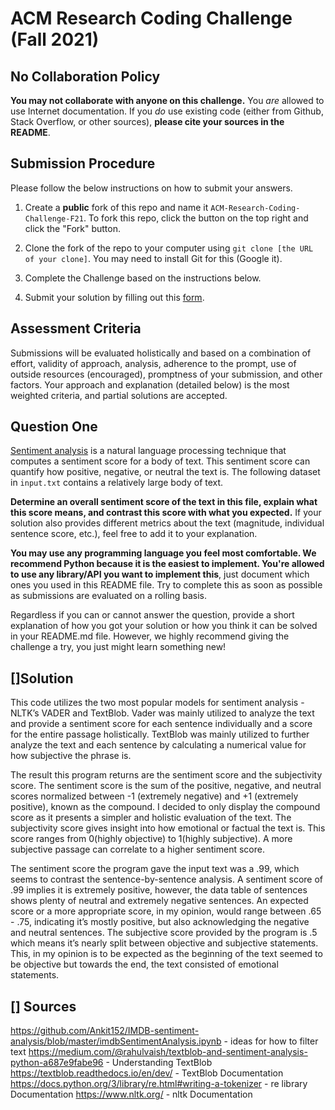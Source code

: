# ACM Research Coding Challenge (Fall 2021)

## [](https://github.com/ACM-Research/Coding-Challenge-F21#no-collaboration-policy)No Collaboration Policy

**You may not collaborate with anyone on this challenge.**  You  _are_  allowed to use Internet documentation. If you  _do_  use existing code (either from Github, Stack Overflow, or other sources),  **please cite your sources in the README**.

## [](https://github.com/ACM-Research/Coding-Challenge-F21#submission-procedure)Submission Procedure

Please follow the below instructions on how to submit your answers.

1.  Create a  **public**  fork of this repo and name it  `ACM-Research-Coding-Challenge-F21`. To fork this repo, click the button on the top right and click the "Fork" button.

2.  Clone the fork of the repo to your computer using  `git clone [the URL of your clone]`. You may need to install Git for this (Google it).

3.  Complete the Challenge based on the instructions below.

4.  Submit your solution by filling out this [form](https://acmutd.typeform.com/to/zF1IcBGR).

## Assessment Criteria 

Submissions will be evaluated holistically and based on a combination of effort, validity of approach, analysis, adherence to the prompt, use of outside resources (encouraged), promptness of your submission, and other factors. Your approach and explanation (detailed below) is the most weighted criteria, and partial solutions are accepted. 

## [](https://github.com/ACM-Research/Coding-Challenge-S21#question-one)Question One

[Sentiment analysis](https://en.wikipedia.org/wiki/Sentiment_analysis) is a natural language processing technique that computes a sentiment score for a body of text. This sentiment score can quantify how positive, negative, or neutral the text is. The following dataset in  `input.txt`  contains a relatively large body of text.

**Determine an overall sentiment score of the text in this file, explain what this score means, and contrast this score with what you expected.**  If your solution also provides different metrics about the text (magnitude, individual sentence score, etc.), feel free to add it to your explanation.   

**You may use any programming language you feel most comfortable. We recommend Python because it is the easiest to implement. You're allowed to use any library/API you want to implement this**, just document which ones you used in this README file. Try to complete this as soon as possible as submissions are evaluated on a rolling basis.

Regardless if you can or cannot answer the question, provide a short explanation of how you got your solution or how you think it can be solved in your README.md file. However, we highly recommend giving the challenge a try, you just might learn something new!

## []Solution

This code utilizes the two most popular models for sentiment analysis - NLTK’s VADER and TextBlob. Vader was mainly utilized to analyze the text and provide a sentiment score for each sentence individually and a score for the entire passage holistically. TextBlob was mainly utilized to further analyze the text and each sentence by calculating a numerical value for how subjective the phrase is.

The result this program returns are the sentiment score and the subjectivity score. The sentiment score is the sum of the positive, negative, and neutral scores normalized between -1 (extremely negative) and +1 (extremely positive), known as the compound. I decided to only display the compound score as it presents a simpler and holistic evaluation of the text. The subjectivity score gives insight into how emotional or factual the text is. This score ranges from 0(highly objective) to 1(highly subjective). A more subjective passage can correlate to a higher sentiment score.

The sentiment score the program gave the input text was a .99, which seems to contrast the sentence-by-sentence analysis. A sentiment score of .99 implies it is extremely positive, however, the data table of sentences shows plenty of neutral and extremely negative sentences. An expected score or a more appropriate score, in my opinion, would range between .65 - .75, indicating it’s mostly positive, but also acknowledging the negative and neutral sentences. The subjective score provided by the program is .5 which means it’s nearly split between objective and subjective statements. This, in my opinion is to be expected as the beginning of the text seemed to be objective but towards the end, the text consisted of emotional statements.

## [] Sources

https://github.com/Ankit152/IMDB-sentiment-analysis/blob/master/imdbSentimentAnalysis.ipynb - ideas for how to filter text
https://medium.com/@rahulvaish/textblob-and-sentiment-analysis-python-a687e9fabe96 - Understanding TextBlob
https://textblob.readthedocs.io/en/dev/ - TextBlob Documentation
https://docs.python.org/3/library/re.html#writing-a-tokenizer - re library Documentation
https://www.nltk.org/ - nltk Documentation


